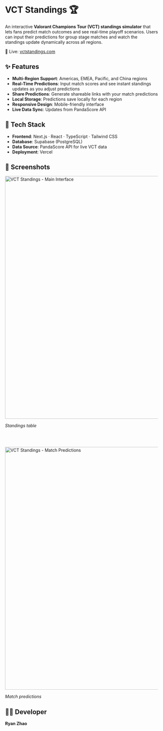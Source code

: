 # VCT Standings 🏆

An interactive **Valorant Champions Tour (VCT) standings simulator** that lets fans predict match outcomes and see real-time playoff scenarios. Users can input their predictions for group stage matches and watch the standings update dynamically across all regions.

🔗 Live: [vctstandings.com](https://www.vctstandings.com)

## ✨ Features

- **Multi-Region Support**: Americas, EMEA, Pacific, and China regions
- **Real-Time Predictions**: Input match scores and see instant standings updates as you adjust predictions
- **Share Predictions**: Generate shareable links with your match predictions
- **Local Storage**: Predictions save locally for each region
- **Responsive Design**: Mobile-friendly interface 
- **Live Data Sync**: Updates from PandaScore API

## 🔧 Tech Stack

- **Frontend**: Next.js · React · TypeScript · Tailwind CSS
- **Database**: Supabase (PostgreSQL)
- **Data Source**: PandaScore API for live VCT data
- **Deployment**: Vercel

## 📸 Screenshots

<img width="800" alt="VCT Standings - Main Interface" src="https://github.com/user-attachments/assets/612fd0a7-5d19-4076-86c8-0fef1fe3b359" />

*Standings table*

<br></br>

<img width="800" alt="VCT Standings - Match Predictions" src="https://github.com/user-attachments/assets/aee98417-4c33-4f36-80d1-f72f882bf99a" />

*Match predictions*

## 👨‍💻 Developer

**Ryan Zhao**
